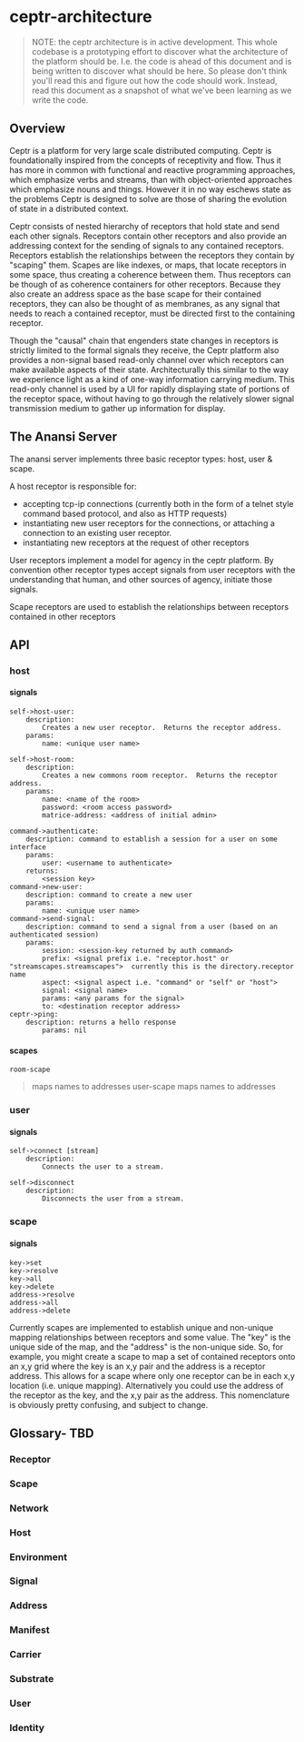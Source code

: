 # ceptr-architecture

> NOTE: the ceptr architecture is in active development.  This whole codebase is a prototyping effort to discover what the architecture of the platform should be.  I.e. the code is ahead of this document and is being written to discover what should be here.  So please don't think you'll read this and figure out how the code should work.  Instead, read this document as a snapshot of what we've been learning as we write the code.

## Overview

Ceptr is a platform for very large scale distributed computing.  Ceptr is foundationally inspired from the concepts of receptivity and flow.  Thus it has more in common with functional and reactive programming approaches, which emphasize verbs and streams, than with object-oriented approaches which emphasize nouns and things.  However it in no way eschews state as the problems Ceptr is designed to solve are those of sharing the evolution of state in a distributed context.

Ceptr consists of nested hierarchy of receptors that hold state and send each other signals.  Receptors contain other receptors and also provide an addressing context for the sending of signals to any contained receptors.  Receptors establish the relationships between the receptors they contain by "scaping" them.  Scapes are like indexes, or maps, that locate receptors in some space, thus creating a coherence between them.  Thus receptors can be though of as coherence containers for other receptors.  Because they also create an address space as the base scape for their contained receptors, they can also be thought of as membranes, as any signal that needs to reach a contained receptor, must be directed first to the containing receptor.

Though the "causal" chain that engenders state changes in receptors is strictly limited to the formal signals they receive, the Ceptr platform also provides a non-signal based read-only channel over which receptors can make available aspects of their state.  Architecturally this similar to the way we experience light as a kind of one-way information carrying medium.  This read-only channel is used by a UI for rapidly displaying state of portions of the receptor space, without having to go through the relatively slower signal transmission medium to gather up information for display.

## The Anansi Server

The anansi server implements three basic receptor types: host, user & scape.  

A host receptor is responsible for:

* accepting tcp-ip connections (currently both in the form of a telnet style command based protocol, and also as HTTP requests)
* instantiating new user receptors for the connections, or attaching a connection to an existing user receptor.
* instantiating new receptors at the request of other receptors

User receptors implement a model for agency in the ceptr platform.  By convention other receptor types accept signals from user receptors with the understanding that human, and other sources of agency, initiate those signals.

Scape receptors are used to establish the relationships between receptors contained in other receptors

## API

### host
#### signals
    self->host-user:
        description: 
            Creates a new user receptor.  Returns the receptor address.
        params:
            name: <unique user name>

    self->host-room:
        description:
            Creates a new commons room receptor.  Returns the receptor address.
        params:    
            name: <name of the room>
            password: <room access password>
            matrice-address: <address of initial admin>

    command->authenticate:
        description: command to establish a session for a user on some interface
        params:
            user: <username to authenticate>
        returns:
            <session key>
    command->new-user:
        description: command to create a new user
        params:
            name: <unique user name>
    command->send-signal:
        description: command to send a signal from a user (based on an authenticated session)
        params:
            session: <session-key returned by auth command>
            prefix: <signal prefix i.e. "receptor.host" or "streamscapes.streamscapes">  currently this is the directory.receptor name
            aspect: <signal aspect i.e. "command" or "self" or "host">
            signal: <signal name>
            params: <any params for the signal>
            to: <destination receptor address>
    ceptr->ping:
        description: returns a hello response
            params: nil
    
#### scapes
    room-scape
> maps names to addresses
    user-scape
> maps names to addresses

### user
#### signals
    self->connect [stream]
        description:
            Connects the user to a stream.

    self->disconnect
        description: 
            Disconnects the user from a stream.

### scape
#### signals
    key->set
    key->resolve
    key->all
    key->delete
    address->resolve
    address->all
    address->delete

Currently scapes are implemented to establish unique and non-unique mapping relationships between receptors and some value.  The "key" is the unique side of the map, and the "address" is the non-unique side.  So, for example, you might create a scape to map a set of contained receptors onto an x,y grid where the key is an x,y pair and the address is a receptor address.  This allows for a scape where only one receptor can be in each x,y location (i.e. unique mapping).  Alternatively you could use the address of the receptor as the key, and the x,y pair as the address.  This nomenclature is obviously pretty confusing, and subject to change.


## Glossary- TBD
### Receptor
### Scape
### Network
### Host
### Environment
### Signal
### Address
### Manifest
### Carrier
### Substrate
### User
### Identity

